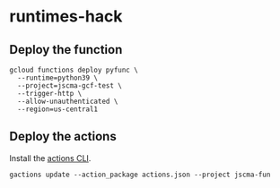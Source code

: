 # runtimes-hack

## Deploy the function

```
gcloud functions deploy pyfunc \
  --runtime=python39 \
  --project=jscma-gcf-test \
  --trigger-http \
  --allow-unauthenticated \
  --region=us-central1
```

## Deploy the actions

Install the [actions CLI](https://developers.google.com/assistant/df-asdk/actions-sdk/gactions-cli).

```
gactions update --action_package actions.json --project jscma-fun
```